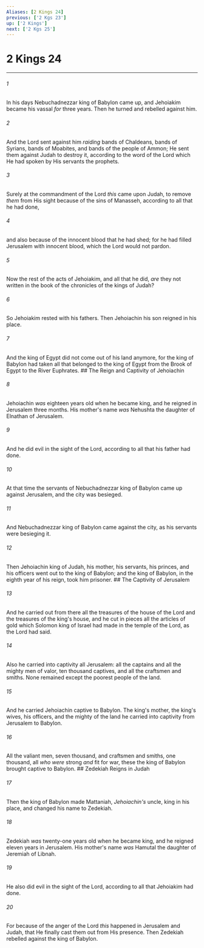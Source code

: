 ```yaml
---
Aliases: [2 Kings 24]
previous: ['2 Kgs 23']
up: ['2 Kings']
next: ['2 Kgs 25']
---
```

# 2 Kings 24

***


###### 1 
In his days Nebuchadnezzar king of Babylon came up, and Jehoiakim became his vassal _for_ three years. Then he turned and rebelled against him. 

###### 2 
And the Lord sent against him _raiding_ bands of Chaldeans, bands of Syrians, bands of Moabites, and bands of the people of Ammon; He sent them against Judah to destroy it, according to the word of the Lord which He had spoken by His servants the prophets. 

###### 3 
Surely at the commandment of the Lord _this_ came upon Judah, to remove _them_ from His sight because of the sins of Manasseh, according to all that he had done, 

###### 4 
and also because of the innocent blood that he had shed; for he had filled Jerusalem with innocent blood, which the Lord would not pardon. 

###### 5 
Now the rest of the acts of Jehoiakim, and all that he did, _are_ they not written in the book of the chronicles of the kings of Judah? 

###### 6 
So Jehoiakim rested with his fathers. Then Jehoiachin his son reigned in his place. 

###### 7 
And the king of Egypt did not come out of his land anymore, for the king of Babylon had taken all that belonged to the king of Egypt from the Brook of Egypt to the River Euphrates. ## The Reign and Captivity of Jehoiachin 

###### 8 
Jehoiachin _was_ eighteen years old when he became king, and he reigned in Jerusalem three months. His mother's name _was_ Nehushta the daughter of Elnathan of Jerusalem. 

###### 9 
And he did evil in the sight of the Lord, according to all that his father had done. 

###### 10 
At that time the servants of Nebuchadnezzar king of Babylon came up against Jerusalem, and the city was besieged. 

###### 11 
And Nebuchadnezzar king of Babylon came against the city, as his servants were besieging it. 

###### 12 
Then Jehoiachin king of Judah, his mother, his servants, his princes, and his officers went out to the king of Babylon; and the king of Babylon, in the eighth year of his reign, took him prisoner. ## The Captivity of Jerusalem 

###### 13 
And he carried out from there all the treasures of the house of the Lord and the treasures of the king's house, and he cut in pieces all the articles of gold which Solomon king of Israel had made in the temple of the Lord, as the Lord had said. 

###### 14 
Also he carried into captivity all Jerusalem: all the captains and all the mighty men of valor, ten thousand captives, and all the craftsmen and smiths. None remained except the poorest people of the land. 

###### 15 
And he carried Jehoiachin captive to Babylon. The king's mother, the king's wives, his officers, and the mighty of the land he carried into captivity from Jerusalem to Babylon. 

###### 16 
All the valiant men, seven thousand, and craftsmen and smiths, one thousand, all _who were_ strong _and_ fit for war, these the king of Babylon brought captive to Babylon. ## Zedekiah Reigns in Judah 

###### 17 
Then the king of Babylon made Mattaniah, _Jehoiachin's_ uncle, king in his place, and changed his name to Zedekiah. 

###### 18 
Zedekiah _was_ twenty-one years old when he became king, and he reigned eleven years in Jerusalem. His mother's name _was_ Hamutal the daughter of Jeremiah of Libnah. 

###### 19 
He also did evil in the sight of the Lord, according to all that Jehoiakim had done. 

###### 20 
For because of the anger of the Lord _this_ happened in Jerusalem and Judah, that He finally cast them out from His presence. Then Zedekiah rebelled against the king of Babylon.
